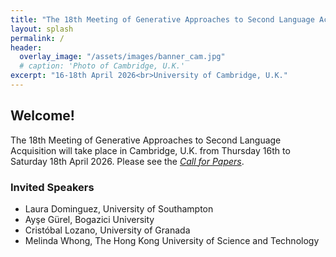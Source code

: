 ```yaml
---
title: "The 18th Meeting of Generative Approaches to Second Language Acquisition"
layout: splash
permalink: /
header:
  overlay_image: "/assets/images/banner_cam.jpg"
  # caption: 'Photo of Cambridge, U.K.'
excerpt: "16-18th April 2026<br>University of Cambridge, U.K."
---
```


## Welcome!

The 18th Meeting of Generative Approaches to Second Language Acquisition will take place in Cambridge, U.K. from Thursday 16th to Saturday 18th April 2026.
Please see the _[Call for Papers](/cfp.html)_.


### Invited Speakers

* Laura Dominguez, University of Southampton
* Ayşe Gürel,  Bogazici University
* Cristóbal Lozano, University of Granada
* Melinda Whong, The Hong Kong University of Science and Technology
